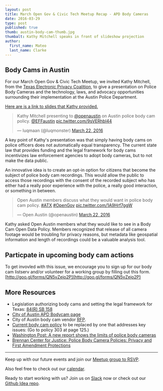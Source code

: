 ```yaml
---
layout: post
title: March Open Gov & Civic Tech Meetup Recap - APD Body Cameras
date: 2016-03-29
type: post
published: true
thumb: austin-body-cam-thumb.jpg
thumbalt: Kathy Mitchell speaks in front of slideshow projection
author:
  first_name: Mateo
  last_name: Clarke
---
```

## Body Cams in Austin

For our March Open Gov & Civic Tech Meetup, we invited Kathy Mitchell, from the [Texas Electronic Privacy Coalition](http://txepc.org/), to give a presentation on Police Body Cameras and the technology, laws, and advocacy opportunities surrounding their implementation at the Austin Police Department.

[Here are is a link to slides that Kathy provided.](/assets/documents/Austin_Body_Cam.pdf)

<blockquote class="twitter-tweet" data-lang="en"><p lang="en" dir="ltr">Kathy Mitchell presenting to <a href="https://twitter.com/openaustin">@openaustin</a> on Austin police body cam policy. <a href="https://twitter.com/EFFaustin">@EFFaustin</a> <a href="https://t.co/9sVERhbl44">pic.twitter.com/9sVERhbl44</a></p>&mdash; luqmaan (@luqmonster) <a href="https://twitter.com/luqmonster/status/712115221783908357">March 22, 2016</a></blockquote>

A key point of Kathy's presentation was that simply having body cams on police officers does not automatically equal transparency. The current state law that provides funding and the legal framework for body cams incentivizes law enforcement agencies to adopt body cameras, but to not make the data public.

An innovative idea is to create an opt-in option for citizens that become the subject of police body cam recordings. This would allow the public to access those recordings with the consent of the recorded subject who has either had a really poor experience with the police, a really good interaction, or something in between.

<blockquote class="twitter-tweet" data-lang="en"><p lang="en" dir="ltr">Open Austin members discuss what they would want in police body cam policy. <a href="https://twitter.com/hashtag/ATX?src=hash">#ATX</a> <a href="https://twitter.com/hashtag/OpenGov?src=hash">#OpenGov</a> <a href="https://t.co/1A9Hrf7ggW">pic.twitter.com/1A9Hrf7ggW</a></p>&mdash; Open Austin (@openaustin) <a href="https://twitter.com/openaustin/status/712082658218520576">March 22, 2016</a></blockquote>

Kathy asked Open Austin members what they would like to see in a Body Cam Open Data Policy. Members recognized that release of all camera footage would be troubling for privacy reasons, but metadata like geospatial information and length of recordings could be a valuable analysis tool.

## Particpate in upcoming body cam actions

To get invovled with this issue, we encourage you to sign up for our body cam listserv and/or volunteer for a working group by filling out this form.
[http://goo.gl/forms/QN5vZejo2P](http://goo.gl/forms/QN5vZejo2P)

## More Resources

- Legislation authorizing body cams and setting the legal framework for Texas: [84(R) SB 158](http://www.capitol.state.tx.us/tlodocs/84R/billtext/html/SB00158F.htm)
- [City of Austin APD Bodycam page](http://www.austintexas.gov/APDbodycam)
- City of Austin body cam vendor [RFP](https://www.austintexas.gov/financeonline/vendor_connection/solicitation/solicitation_details.cfm?sid=110270).
- [Current body cam policy](http://austintexas.gov/sites/default/files/files/Police/APD_Policy_2015-2_Issued_5-1-2015-updated.pdf) to be replaced by one that addresses key issues: (Go to policy 303 at page 125.)
- [Washington Post: A new report shows the limits of police body cameras](https://www.washingtonpost.com/news/the-watch/wp/2016/02/05/a-new-report-shows-the-limits-of-police-body-cameras/)
- [Brennan Center for Justice: Police Body Camera Policies: Privacy and First Amendment Protections](https://www.brennancenter.org/analysis/police-body-camera-policies-privacy-and-first-amendment-protections)

----
Keep up with our future events and join our [Meetup group to RSVP](http://www.meetup.com/Open-Austin/).

Also feel free to check out our [calendar](http://www.open-austin.org/events).

Ready to start working with us? Join us on [Slack](http://slack.open-austin.org/) now or check out our [Github Idea repo](https://github.com/open-austin/project-ideas).


<script async src="//platform.twitter.com/widgets.js" charset="utf-8"></script>
